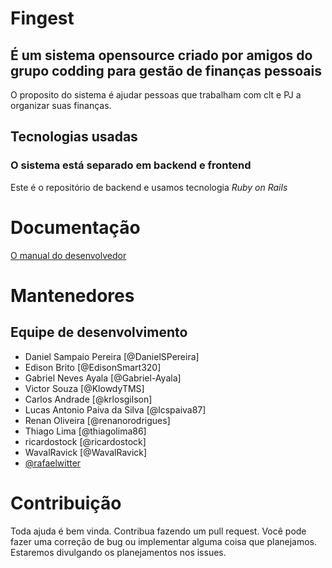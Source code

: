 # Fingest

## É um sistema opensource criado por amigos do grupo codding para gestão de finanças pessoais

O proposito do sistema é ajudar pessoas que trabalham com clt e PJ a organizar suas finanças.

## Tecnologias usadas

### O sistema está separado em backend e frontend
Este é o repositório de backend e usamos tecnologia _Ruby on Rails_

# Documentação
[O manual do desenvolvedor](doc/menu.md)


# Mantenedores
## Equipe de desenvolvimento
* Daniel Sampaio Pereira [@DanielSPereira]
* Edison Brito [@EdisonSmart320]
* Gabriel Neves Ayala [@Gabriel-Ayala]
* Victor Souza [@KlowdyTMS]
* Carlos Andrade [@krlosgilson]
* Lucas Antonio Paiva da Silva [@lcspaiva87]
* Renan Oliveira [@renanorodrigues]
* Thiago Lima [@thiagolima86]
* ricardostock [@ricardostock]
* WavalRavick [@WavalRavick]
* [@rafaelwitter](https://github.com/rafaelwitter)

# Contribuição
Toda ajuda é bem vinda. Contribua fazendo um pull request. Você pode fazer uma correção de bug ou implementar alguma coisa que planejamos. Estaremos divulgando os planejamentos nos issues.
